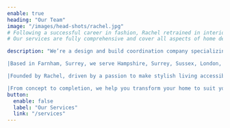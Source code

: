 ```yaml
---
enable: true
heading: "Our Team"
image: "/images/head-shots/rachel.jpg"
# Following a successful career in fashion, Rachel retrained in interior design.  Combining all of her passions and years of knowledge and experience Rachel set up her own design practice specialising in residential interiors and events for both private clients and developers.
# Our services are fully comprehensive and cover all aspects of home design and build, 

description: "We’re a design and build coordination company specializing in interior and event design.

|Based in Farnham, Surrey, we serve Hampshire, Surrey, Sussex, London, and beyond — happy to travel UK-wide and internationally for the right project.

|Founded by Rachel, driven by a passion to make stylish living accessible, we offer bespoke services ranging from design-only to full project management.

|From concept to completion, we help you transform your home to suit your lifestyle with functional, beautiful spaces."
button:
  enable: false
  label: "Our Services"
  link: "/services"
---
```

